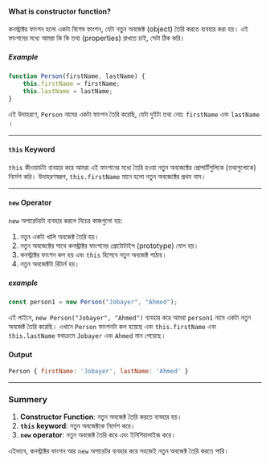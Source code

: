 
#### What is constructor function?

কনস্ট্রাক্টর ফাংশন হলো একটা বিশেষ ফাংশন, যেটা নতুন অবজেক্ট (object) তৈরি করতে ব্যবহার করা হয়। এই ফাংশনের মধ্যে আমরা কি কি তথ্য (properties) রাখতে চাই, সেটা ঠিক করি।

##### Example
```javascript
function Person(firstName, lastName) {
    this.firstName = firstName;
    this.lastName = lastName;
}
```

এই উদাহরণে, `Person` নামের একটা ফাংশন তৈরি করেছি, যেটা দুইটা তথ্য নেয়: `firstName`  এবং `lastName` ।

---

#### `this` Keyword
`this` কীওয়ার্ডটা ব্যবহার করে আমরা এই ফাংশনের মধ্যে তৈরি হওয়া নতুন অবজেক্টের প্রোপার্টিগুলিকে (তথ্যগুলোকে) নির্দেশ করি। উদাহরণস্বরূপ, `this.firstName` মানে হলো নতুন অবজেক্টের প্রথম নাম।

---

#### `new` Operator
`new` অপারেটরটা ব্যবহার করলে নিচের কাজগুলো হয়:
1. নতুন একটা খালি অবজেক্ট তৈরি হয়।
2. নতুন অবজেক্টের সাথে কনস্ট্রাক্টর ফাংশনের প্রোটোটাইপ (prototype) যোগ হয়।
3. কনস্ট্রাক্টর ফাংশন কল হয় এবং `this` হিসেবে নতুন অবজেক্ট পাঠায়।
4. নতুন অবজেক্টটা রিটার্ন হয়।

##### example
```javascript
const person1 = new Person("Jobayer", "Ahmed");
```

এই লাইনে, `new Person("Jobayer", "Ahmed")` ব্যবহার করে আমরা `person1` নামে একটা নতুন অবজেক্ট তৈরি করেছি। এখানে `Person` ফাংশনটা কল হয়েছে এবং `this.firstName` এবং `this.lastName` যথাক্রমে `Jobayer` এবং `Ahmed` মান পেয়েছে।

#### Output
```javascript
Person { firstName: 'Jobayer', lastName: 'Ahmed' }
```

---

### Summery
1. **Constructor Function**: নতুন অবজেক্ট তৈরি করতে ব্যবহার হয়।
2. **`this` keyword**: নতুন অবজেক্টকে নির্দেশ করে।
3. **`new`  operator**: নতুন অবজেক্ট তৈরি করে এবং ইনিশিয়ালাইজ করে।

এইভাবে, কনস্ট্রাক্টর ফাংশন আর `new` অপারেটর ব্যবহার করে সহজেই নতুন অবজেক্ট তৈরি করতে পারি।